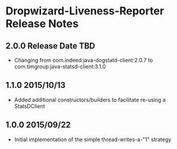 # Dropwizard-Liveness-Reporter Release Notes

## 2.0.0 Release Date TBD

* Changing from com.indeed:java-dogstatd-client:2.0.7 to com.timgroup:java-statsd-client:3.1.0

## 1.1.0 2015/10/13

* Added additional constructors/builders to facilitate re-using a StatsDClient

## 1.0.0 2015/09/22

* Initial implementation of the simple thread-writes-a-"1" strategy
